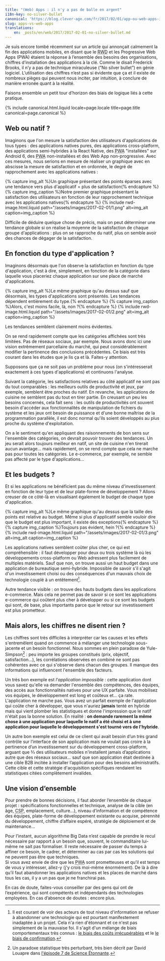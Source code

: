 ```yaml
---
title: "(Web) Apps : il n'y a pas de balle en argent"
i18n-key: no-silver-bullet
canonical: 'https://blog.clever-age.com/fr/2017/02/01/app-ou-web-apps-il-ny-a-pas-de-balle-en-argent/'
slug: apps-vs-web-apps
translations:
    en: _posts/en/web/2017/2017-02-01-no-silver-bullet.md
---
```


Je suis encore tombé récemment sur un article qui annonçait calmement la fin des
applications mobiles, en disant que le
<abbr title="Responsive Web Design" lang="en">RWD</abbr> et les
<span lang="en">Progressive Web Apps (PWA)</span> étaient la réponse à
l’ensemble des besoins des organisations, chiffres d’installation des
applications à la clé. Comme le disait Frederick Brooks, il n’y a pas de
technique miraculeuse (<q lang="en">No silver bullet</q>) en génie logiciel.
L’utilisation des chiffres n’est pas si évidente que ça et il existe de nombreux
pièges qui peuvent nous inciter, par intuition, à conclure de manière erronée
quant à la réalité.

Faisons ensemble un petit tour d’horizon des biais de logique liés à cette
pratique.

<!-- more -->

{% include canonical.html.liquid
    locale=page.locale
    title=page.title
    canonical=page.canonical
%}

## Web ou natif ?

Imaginons que l'on mesure la satisfaction des utilisateurs d'applications de
tous types : des applications natives pures, des applications cross-platform,
des applications semi-hybrides à la React Native, des
<abbr title="Progressive Web App" lang="en">PWA</abbr> "installées" sur Android
6, des <abbr title="Progressive Web App" lang="en">PWA</abbr> non-installées et
des Web App non-progressive. Avec ces mesures, nous serions en mesure de
réaliser un graphique avec en abscisse la mesure de satisfaction et en ordonnée,
le degré de rapprochement avec les applications natives :

{% capture img_alt %}Un graphique présentant des points éparses avec une
tendance vers plus d'applicatif = plus de satisfaction{% endcapture %}
{% capture img_caption %}Notre premier graphique présentant la satisfaction des
utilisateurs en fonction de leur rapprochement technique avec les applications
natives{% endcapture %} {% include rwd-image.html.liquid
path="/assets/images/2017-02-01/1.png"
alt=img_alt
caption=img_caption
%}

Difficile de déduire quelque chose de précis, mais on peut déterminer une
tendance globale si on réalise la moyenne de la satisfaction de chaque groupe
d'applications : plus on se rapproche du natif, plus on semble avoir des chances
de dégager de la satisfaction.

## En fonction du type d'application ?

Imaginons désormais que l'on observe la satisfaction en fonction du type
d'application, c'est à dire, simplement, en fonction de la catégorie dans
laquelle vous placeriez chaque application sur une place de marché
d'applications.

{% capture img_alt %}Le même graphique qu'au dessus sauf que désormais, les
types d'applications sont présentés. Les tendances dépendent entièrement du
type.{% endcapture %} {% capture img_caption %}Alors, c'est moins facile, là,
non ?{% endcapture %} {% include rwd-image.html.liquid
path="/assets/images/2017-02-01/2.png"
alt=img_alt
caption=img_caption
%}

Les tendances semblent clairement moins évidentes.

On se rend rapidement compte que les catégories affichées sont très limitées.
Pas de réseaux sociaux, par exemple. Nous avons donc ici une vision extrêmement
parcellaire du marché, qui peut considérablement modifier la pertinence des
conclusions précédentes. Ce biais est très courant dans les études que je lis ça
et là. Faites-y attention.

Supposons que ça ne soit pas un problème pour nous (on s'intéresserait
exactement à ces types d'applications) et continuons l'analyse.

Suivant la catégorie, les satisfactions relatives au côté applicatif ne sont pas
du tout comparables : les meilleurs outils de productivité et jeux, par exemple,
semblent être proches du natif. En revanche, les applications de cuisine ne
semblent pas du tout en tirer partie. En creusant un peu les besoins concernés,
cela fait sens : les outils de productivités ont souvent besoin d'accéder aux
fonctionnalités de manipulation de fichiers du système et les jeux ont besoin de
puissance et d'une bonne maîtrise de la programmation parallèle, il est donc
normal qu'ils soient développés au plus proche du système d'exploitation.

On a le sentiment qu'en appliquant des raisonnements de bon sens sur l'ensemble
des catégories, on devrait pouvoir trouver des tendances. Un jeu serait alors
toujours meilleur en natif, un site de cuisine n'en tirerait aucun avantage…
mais rapidement, on se rend compte que cela ne marche pas pour toutes les
catégories. Le e-commerce, par exemple, ne semble pas affecté par le type
d'applications…

## Et les budgets ?

Et si les applications ne bénéficient pas du même niveau d'investissement en
fonction de leur type et de leur plate-forme de développement ? Allons creuser
de ce côté-là en visualisant également le budget de chaque type d'application.

{% capture img_alt %}Le même graphique qu'au dessus que la taille des points est
relative au budget. Même si plus d'applicatif semble vouloir dire que le budget
est plus important, il existe des exceptions{% endcapture %}
{% capture img_caption %}Toujours pas évident, hein ?{% endcapture %}
{% include rwd-image.html.liquid
path="/assets/images/2017-02-01/3.png"
alt=img_alt
caption=img_caption
%}

Les applications natives semblent coûter plus cher, ce qui est compréhensible :
il faut développer pour deux ou trois système là où les développements
cross-platform ou Web adressent plus facilement de multiples matériels. Sauf que
non, on trouve aussi un haut budget dans une application de bureautique
semi-hybride. Impossible de savoir s'il s'agit d'un investissement choisi ou des
conséquences d'un mauvais choix de technologie couplé à un entêtement[^ci].

[^ci]:

    Il est courant de voir des acteurs de tout niveau d'information se refuser à
    abandonner une technologie qui est pourtant manifestement inadaptée à un
    projet. Cela n'a rien d'étonnant et ce n'est pas simplement de la mauvaise
    foi. Il s'agit d'un mélange de biais comportementaux très connus :
    [le biais des coûts irrécupérables](https://fr.wikipedia.org/wiki/Co%C3%BBt_irr%C3%A9cup%C3%A9rable)
    et le
    [le biais de confirmation](https://fr.wikipedia.org/wiki/Biais_de_confirmation).

Autre tendance visible : on trouve des hauts budgets dans les applications
e-commerce. Mais cela ne permet pas de savoir si ce sont les applications
e-commerce qui coûtent plus cher à développer ou si ce sont les budgets qui
sont, de base, plus importants parce que le retour sur investissement est plus
prometteur.

## Mais alors, les chiffres ne disent rien ?

Les chiffres sont très difficiles à interpréter car les causes et les effets
s'entremêlent quand on commence à mélanger une technologie sous-jacente et un
besoin fonctionnel. Nous sommes en plein paradoxe de Yule-Simpson[^ys] : peu
importe les groupes constitués (prix, objectif, satisfaction…), les corrélations
observées en combiné ne sont pas cohérentes avec ce qui s'observe dans chacun
des groupes. Il manque des informations qui influencent l'ensemble des facteurs.

[^ys]:

    Un paradoxe statistique très perturbant, très bien décrit par David Louapre
    dans
    [l'épisode 7 de Science Étonnante](https://www.youtube.com/watch?v=vs_Zzf_vL2I).

Un très bon exemple est _l'application impossible_ : cette application dont vous
savez qu'elle va demander l'ensemble des compétences, des équipes, des accès aux
fonctionnalités natives pour une UX parfaite. Vous mobilisez vos équipes, le
développement est long et coûteux et… ça rate. L'application ne marche pas. Vous
avez un parfait exemple de l'application qui coûte cher à développer, que vous
n'auriez **jamais** tenté en hybride mais qui vient plomber les statistiques et
donne l'impression que le natif n'était pas la bonne solution. En réalité : **on
demande rarement la même chose à une application pour laquelle le natif a été
choisi et à une application pour laquelle le développement s'est tourné vers de
l'hybride**.

Un autre bon exemple est celui de ce client qui avait besoin d’un très grand
contrôle sur l’interface de son application mais ne voulait pas croire à la
pertinence d’un investissement sur du développement
<span lang="en">cross-platform</span>, arguant que ⅔ des utilisateurs mobiles
n'installent jamais d’applications autre que des réseaux sociaux… sauf que son
application était destinée à une cible B2B incitée à installer l’application
pour des besoins administratifs. Cette cible et cette stratégie d'acquisition
spécifiques rendaient les statistiques citées complètement invalides.

## Une vision d’ensemble

Pour prendre de bonnes décisions, il faut aborder l’ensemble de chaque projet :
spécifications fonctionnelles et technique, analyse de la cible (en âge,
<abbr title="Catégorie Socio-Professionnelle">CSP</abbr>, emplacement,
culture…), niveau d’information et de compétence des équipes, plate-forme de
développement existante ou acquise, pérennité du développement, chiffre
d’affaire espéré, stratégie de déploiement et de maintenance…

Pour l’instant, aucun algorithme <span lang="en">Big Data</span> n’est capable
de prendre le recul nécessaire par rapport à un besoin que, souvent, le
commanditaire lui-même ne sait pas formaliser. Il reste nécessaire de passer du
temps à affiner ce besoin, le cadrer, et déterminer au cas par cas les solutions
qui ne peuvent pas être que techniques.  
Si vous avez envie de dire que les
<abbr lang="en" title="Progressive Web Apps">PWA</abbr> sont prometteuses et
qu’il est temps de vous y intéresser, allez-y (j’y crois moi-même énormément).
De là à dire qu’il faut abandonner les applications natives et les places de
marché dans tous les cas, il y a un pas que je ne franchirai pas.

En cas de doute, faites-vous conseiller par des gens qui ont de l’expérience,
qui sont compétents et indépendants des technologies employées. En cas d’absence
de doutes : encore plus.

